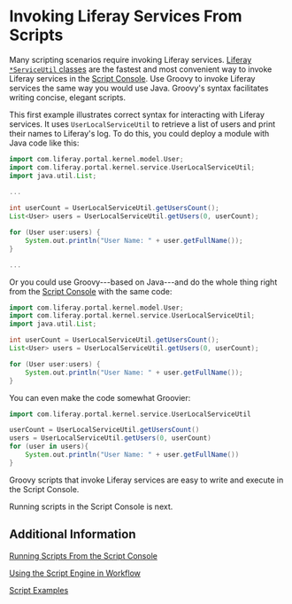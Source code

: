 # Invoking Liferay Services From Scripts

Many scripting scenarios require invoking Liferay services. [Liferay `*ServiceUtil` classes](https://docs.liferay.com/dxp/portal/7.2-latest/javadocs/portal-kernel/) are the fastest and most convenient way to invoke Liferay services in the [Script Console](./running-scripts-from-the-script-console.md). Use Groovy to invoke Liferay services the same way you would use Java. Groovy's syntax facilitates writing concise, elegant scripts. 

This first example illustrates correct syntax for interacting with Liferay services. It uses `UserLocalServiceUtil` to retrieve a list of users and print their names to Liferay's log. To do this, you could deploy a module with Java code like this:

```groovy
import com.liferay.portal.kernel.model.User;
import com.liferay.portal.kernel.service.UserLocalServiceUtil;
import java.util.List;

...
            
int userCount = UserLocalServiceUtil.getUsersCount();
List<User> users = UserLocalServiceUtil.getUsers(0, userCount);

for (User user:users) {
    System.out.println("User Name: " + user.getFullName());
}

...
```

Or you could use Groovy---based on Java---and do the whole thing right from the [Script Console](./running-scripts-from-the-script-console.md) with the same code:

```groovy
import com.liferay.portal.kernel.model.User;
import com.liferay.portal.kernel.service.UserLocalServiceUtil;
import java.util.List;

int userCount = UserLocalServiceUtil.getUsersCount();
List<User> users = UserLocalServiceUtil.getUsers(0, userCount);

for (User user:users) {
    System.out.println("User Name: " + user.getFullName());
}
```

You can even make the code somewhat Groovier:

```groovy
import com.liferay.portal.kernel.service.UserLocalServiceUtil

userCount = UserLocalServiceUtil.getUsersCount()
users = UserLocalServiceUtil.getUsers(0, userCount)
for (user in users){
    System.out.println("User Name: " + user.getFullName())
}
```

Groovy scripts that invoke Liferay services are easy to write and execute in the Script Console. 

Running scripts in the Script Console is next.

## Additional Information

[Running Scripts From the Script Console](./running-scripts-from-the-script-console.md)

[Using the Script Engine in Workflow](./using-the-script-engine-in-workflow.md)

[Script Examples](./script-examples.md)
